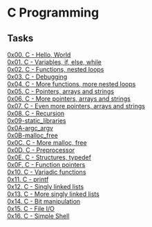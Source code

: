 # C Programming

## Tasks

[0x00. C - Hello, World](https://github.com/Hiluhree/alx-low_level_programming/tree/master/0x00-hello_world)</br>
[0x01. C - Variables, if, else, while](https://github.com/Hiluhree/alx-low_level_programming/tree/master/0x01-variables_if_else_while)</br>
[0x02. C - Functions, nested loops](https://github.com/Hiluhree/alx-low_level_programming/tree/master/0x02-functions_nested_loops)</br>
[0x03. C - Debugging](https://github.com/Hiluhree/alx-low_level_programming/tree/master/0x03-debugging)</br>
[0x04. C - More functions, more nested loops](https://github.com/Hiluhree/alx-low_level_programming/tree/master/0x04-more_functions_nested_loops)</br>
[0x05. C - Pointers, arrays and strings](https://github.com/Hiluhree/alx-low_level_programming/tree/master/0x05-pointers_arrays_strings)</br>
[0x06. C - More pointers, arrays and strings](https://github.com/Hiluhree/alx-low_level_programming/tree/master/0x06-pointers_arrays_strings)</br>
[0x07. C - Even more pointers, arrays and strings](https://github.com/Hiluhree/alx-low_level_programming/tree/master/0x07-pointers_arrays_strings)</br>
[0x08. C - Recursion](https://github.com/Hiluhree/alx-low_level_programming/tree/master/0x08-recursion)</br>
[0x09-static_libraries](https://github.com/Hiluhree/alx-low_level_programming/tree/master/0x09-static_libraries)</br>
[0x0A-argc_argv](https://github.com/Hiluhree/alx-low_level_programming/tree/master/0x0A-argc_argv)</br>
[0x0B-malloc_free](https://github.com/Hiluhree/alx-low_level_programming/tree/master/0x0B-malloc_free)</br>
[0x0C. C - More malloc, free](https://github.com/Hiluhree/alx-low_level_programming/tree/master/0x0C-more_malloc_free)</br>
[0x0D. C - Preprocessor](https://github.com/Hiluhree/alx-low_level_programming/tree/master/0x0D-preprocessor)</br>
[0x0E. C - Structures, typedef](https://github.com/Hiluhree/alx-low_level_programming/tree/master/0x0E-structures_typedef)</br>
[0x0F. C - Function pointers](https://github.com/Hiluhree/alx-low_level_programming/tree/master/0x0F-function_pointers)</br>
[0x10. C - Variadic functions](https://github.com/Hiluhree/alx-low_level_programming/tree/master/0x10-variadic_functions)</br>
[0x11. C - printf](https://github.com/Hiluhree/printf/tree/56c46da95ff6b3f8910dab9bb2bcc2311f74c8c7)</br>
[0x12. C - Singly linked lists](https://github.com/Hiluhree/alx-low_level_programming/tree/master/0x12-singly_linked_lists)</br>
[0x13. C - More singly linked lists](https://github.com/Hiluhree/alx-low_level_programming/tree/master/0x13-more_singly_linked_lists)</br>
[0x14. C - Bit manipulation](https://github.com/Hiluhree/alx-low_level_programming/tree/master/0x14-bit_manipulation)</br>
[0x15. C - File I/O](https://github.com/Hiluhree/alx-low_level_programming/tree/master/0x15-file_io)</br>
[0x16. C - Simple Shell](https://github.com/Hiluhree/simple_shell/tree/55f133ea9b2a6439df3a8891356c5a1452aeb56a)</br>
